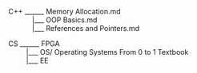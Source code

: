 

C++ ______ Memory Allocation.md  
&nbsp;&nbsp;&nbsp;&nbsp;&nbsp;&nbsp;&nbsp;&nbsp;&nbsp;&nbsp;&nbsp;&nbsp;|___ OOP Basics.md  
&nbsp;&nbsp;&nbsp;&nbsp;&nbsp;&nbsp;&nbsp;&nbsp;&nbsp;&nbsp;&nbsp;&nbsp;|___ References and Pointers.md  
      
CS  ______ FPGA  
&nbsp;&nbsp;&nbsp;&nbsp;&nbsp;&nbsp;&nbsp;&nbsp;&nbsp;|___ OS/ Operating Systems From 0 to 1 Textbook  
&nbsp;&nbsp;&nbsp;&nbsp;&nbsp;&nbsp;&nbsp;&nbsp;&nbsp;|___ EE  
